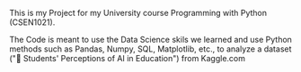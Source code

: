 This is my Project for my University course Programming with Python (CSEN1021).

The Code is meant to use the Data Science skils we learned and use Python methods such as Pandas, Numpy, SQL, Matplotlib, etc., to analyze a dataset ("🤖 Students' Perceptions of AI in Education") from Kaggle.com
